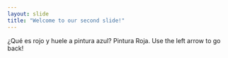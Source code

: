 ```yaml
---
layout: slide
title: "Welcome to our second slide!"
---
```

¿Qué es rojo y huele a pintura azul? Pintura Roja.
Use the left arrow to go back!
